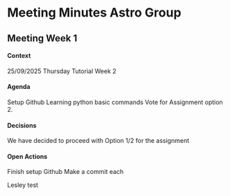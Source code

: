 # Meeting Minutes Astro Group

## Meeting Week 1

#### Context

25/09/2025
Thursday Tutorial Week 2

#### Agenda

Setup Github
Learning python basic commands
Vote for Assignment option 2. 


#### Decisions

We have decided to proceed with Option 1/2 for the assignment 

#### Open Actions 

Finish setup Github
Make a commit each


Lesley test